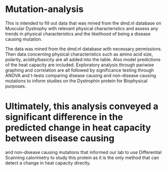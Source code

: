 # Mutation-analysis
This is intended to fill out data that was mined from the dmd.nl database on Muscular Dystrophy with relevant physical characteristics and assess any trends in physical characteristics and the likelihood of being a disease causing mutation.


The data was mined from the dmd.nl database with necessary permissions.
Then data concerning physical characteristics such as amino acid size, polarity, acidity/basicity are all added into the table.
Also model predictions of the heat capacity are included.
Exploratory analysis through pariwise graphing and correlation are all followed by significance testing through ANOVA and t-tests
comparing disease causing and non-disease causing mutations to inform studies on the Dystrophin protein for Biophysical purposes.


# Ultimately, this analysis conveyed a significant difference in the predicted change in heat capacity between disease causing 
and non-disease causing mutations that informed our lab to use Differential Scanning calorimetry to study this protein 
as it is the only method that can detect a change in heat capacity directly.
